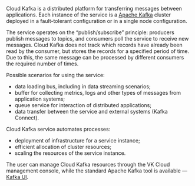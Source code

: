 Cloud Kafka is a distributed platform for transferring messages between applications. Each instance of the service is a [Apache Kafka](https://kafka.apache.org/) cluster deployed in a fault-tolerant configuration or in a single node configuration.

The service operates on the “publish/subscribe” principle: producers publish messages to topics, and consumers poll the service to receive new messages. Cloud Kafka does not track which records have already been read by the consumer, but stores the records for a specified period of time. Due to this, the same message can be processed by different consumers the required number of times.

Possible scenarios for using the service:

- data loading bus, including in data streaming scenarios;
- buffer for collecting metrics, logs and other types of messages from application systems;
- queue service for interaction of distributed applications;
- data transfer between the service and external systems (Kafka Connect).

Cloud Kafka service automates processes:

- deployment of infrastructure for a service instance;
- efficient allocation of cluster resources;
- scaling the resources of the service instance.

The user can manage Cloud Kafka resources through the VK Cloud management console, while the standard Apache Kafka tool is available — [Kafka UI](https://docs.kafka-ui.provectus.io/overview/readme).
